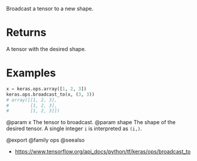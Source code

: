 Broadcast a tensor to a new shape.

# Returns
A tensor with the desired shape.

# Examples
```python
x = keras.ops.array([1, 2, 3])
keras.ops.broadcast_to(x, (3, 3))
# array([[1, 2, 3],
#        [1, 2, 3],
#        [1, 2, 3]])
```

@param x The tensor to broadcast.
@param shape The shape of the desired tensor. A single integer `i` is
    interpreted as `(i,)`.

@export
@family ops
@seealso
+ <https://www.tensorflow.org/api_docs/python/tf/keras/ops/broadcast_to>
